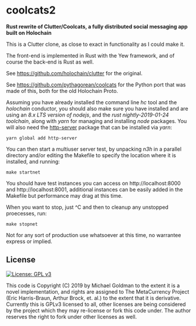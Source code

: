 # coolcats2
**Rust rewrite of Clutter/Coolcats, a fully distributed social messaging app built on Holochain**

This is a Clutter clone, as close to exact in functionality as I could make it.

The front-end is implemented in Rust with the Yew framework, and of course the back-end is Rust as well.

See https://github.com/holochain/clutter for the original.

See https://github.com/pythagorean/coolcats for the Python port that was made of this, both for the old Holochain Proto.

Assuming you have already installed the command line *hc* tool and the *holochain* conductor, you should also
make sure you have installed and are using an *8.x LTS version of nodejs*, and the *rust nightly-2019-01-24 toolchain*, along
with *yarn* for managing and installing *node* packages. You will also need the
[http-server](https://www.npmjs.com/package/http-server) package that can be installed via *yarn*:

    yarn global add http-server

You can then start a multiuser server test, by unpacking *n3h* in a
parallel directory and/or editing the Makefile to specify the location where it is installed, and running:

    make startnet

You should have test instances you can access on http://localhost:8000 and http://localhost:8001, additional instances
can be easily added in the Makefile but performance may drag at this time.

When you want to stop, just ^C and then to cleanup any unstopped proecesses, run:

    make stopnet

Not for any sort of production use whatsoever at this time, no warrantee express or implied.

## License
[![License: GPL v3](https://img.shields.io/badge/License-GPL%20v3-blue.svg)](http://www.gnu.org/licenses/gpl-3.0)

This code is Copyright (C) 2019 by Michael Goldman to the extent it is a novel implementation, and rights are
assigned to The MetaCurrency Project (Eric Harris-Braun, Arthur Brock, et. al.) to the extent that it is derivative.
Currently this is GPLv3 licensed to all, other licenses are being considered by the project which they may
re-license or fork this code under. The author reserves the right to fork under other licenses as well.
